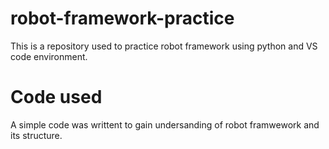 # robot-framework-practice
This is a repository used to practice robot framework using python and VS code environment.

# Code used
A simple code was writtent to gain undersanding of robot framwework and its structure. 
